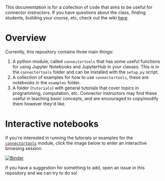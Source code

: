 This documentation is for a collection of code that aims to be useful for connector instructors. If you have questions about the class, finding students, building your course, etc, check out the wiki [here](https://github.com/data-8/connector-instructors/wiki).

# Overview

Currently, this repository contains three main things:

1. A python module, called `connectortools` that has some useful functions for using Jupyter Notebooks and JupyterHub in your classes. This is in the `connectortools` folder and can be installed with the `setup.py` script.
2. A collection of examples for how to use `connectortools`, these are notebooks in the `examples` folder. 
3. A folder (`tutorials`) with general tutorials that cover topics in programming, computation, etc. Connector instructors may find these useful in teaching basic concepts, and are encouraged to copy/modify them however they'd like.

# Interactive notebooks
If you're interested in running the tutorials or examples for the [`connectortools`](https://github.com/data-8/connector-instructors) module, click the image below to enter an interactive browsing session.

[![Binder](http://mybinder.org/badge.svg)](http://mybinder.org:/repo/data-8/connector-instructors)

If you have a suggestion for something to add, open an issue in this repository and we can try to do so!